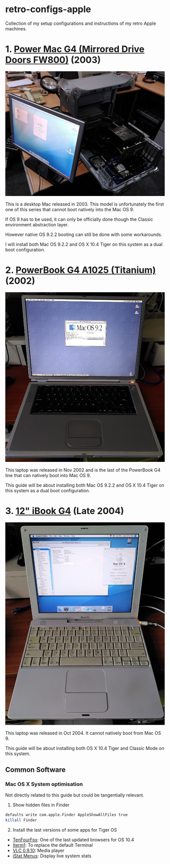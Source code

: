 # retro-configs-apple
Collection of my setup configurations and instructions of my retro Apple machines.

# 1. [Power Mac G4 (Mirrored Drive Doors FW800)](powermac-g4-mdd-p58) (2003)

<img src="powermac-g4-mdd-p58/images/powermacg4-open.jpg" width="600">

This is a desktop Mac released in 2003. This model is unfortunately the first one of this series that cannot boot natively into the Mac OS 9. 

If OS 9 has to be used, it can only be officially done though the Classic environment abstraction layer.

However native OS 9.2.2 booting can still be done with some workarounds.

I will install both Mac OS 9.2.2 and OS X 10.4 Tiger on this system as a dual boot configuration.

# 2. [PowerBook G4 A1025 (Titanium)](powerbook-g4-titanium-a1025) (2002)

<img src="powerbook-g4-titanium-a1025/images/powerbookg4ti-os9.jpg" width="600">

This laptop was released in Nov 2002 and is the last of the PowerBook G4 line that can natively boot into Mac OS 9.

This guide will be about installing both Mac OS 9.2.2 and OS X 10.4 Tiger on this system as a dual boot configuration.

# 3. [12" iBook G4](ibook-g4-a1054) (Late 2004)

<img src="ibook-g4-a1054/images/ibookg4-system.jpg" width="600">

This laptop was released in Oct 2004. It cannot natively boot from Mac OS 9.

This guide will be about installing both OS X 10.4 Tiger and Classic Mode on this system.

## Common Software

### Mac OS X System optimisation

Not directly related to this guide but could be tangentially relevant.

1. Show hidden files in Finder

```bash
defaults write com.apple.Finder AppleShowAllFiles true
killall Finder
```

2. Install the last versions of some apps for Tiger OS

* [TenFourFox](https://www.floodgap.com/software/tenfourfox/): One of the last updated browsers for OS 10.4
* [Iterm1](http://iterm.sourceforge.net/): To replace the default Terminal
* [VLC 0.9.10](https://www.videolan.org/vlc/download-macosx.html): Media player
* [iStat Menus](https://macintoshgarden.org/apps/istat-menus): Display live system stats
